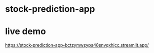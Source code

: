 # stock-prediction-app
# live demo
https://stock-prediction-app-bctzymwzyps48snvqxhjcc.streamlit.app/
